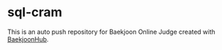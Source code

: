 # sql-cram
This is an auto push repository for Baekjoon Online Judge created with [BaekjoonHub](https://github.com/BaekjoonHub/BaekjoonHub).

